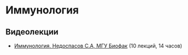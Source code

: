 # Иммунология

## Видеолекции

* [Иммунология, Недоспасов С.А, МГУ Биофак](https://teach-in.ru/course/immunology) (10 лекций, 14 часов)

